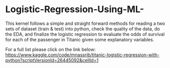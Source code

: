 # Logistic-Regression-Using-ML-
This kernel follows a simple and straight forward methods for reading a two sets of dataset (train & test) into python, check the quality of the data, do the EDA, and finalize the logistic regression to evaluate the odds of survival for each of the passenger in Titanic given some explanatory variables. 

For a full list please click on the link below:
https://www.kaggle.com/code/mnassrib/titanic-logistic-regression-with-python?scriptVersionId=26445092&cellId=1
